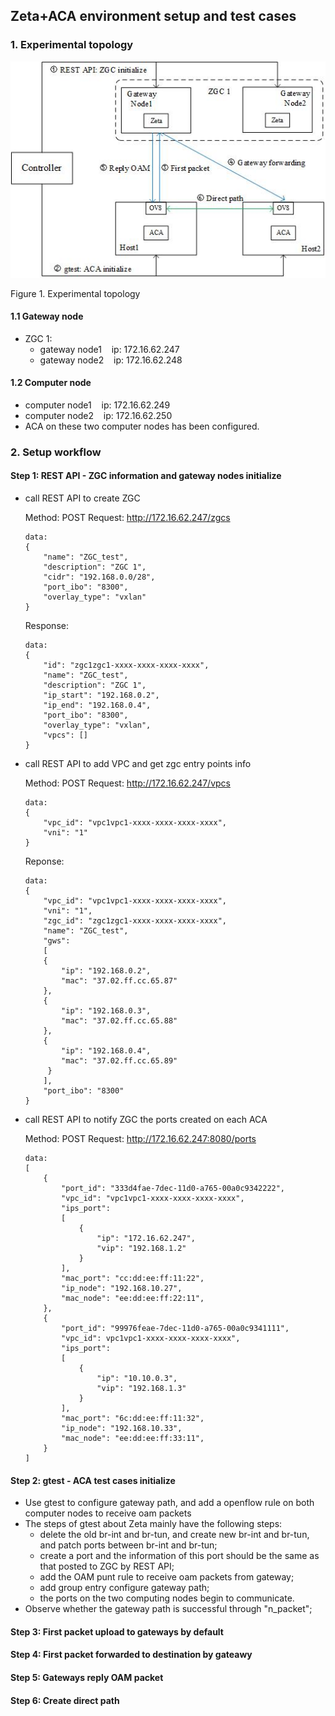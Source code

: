 ## Zeta+ACA environment setup and test cases

### 1. Experimental topology

![](images/Zeta_environment_setup.JPG)

<p>Figure 1. Experimental topology</p>

#### 1.1 Gateway node

-   ZGC 1:
    -   gateway node1 &nbsp;&nbsp; ip: 172.16.62.247
    -   gateway node2 &nbsp;&nbsp; ip: 172.16.62.248

#### 1.2 Computer node

-   computer node1 &nbsp;&nbsp; ip: 172.16.62.249
-   computer node2 &nbsp;&nbsp; ip: 172.16.62.250
-   ACA on these two computer nodes has been configured.


### 2. Setup workflow

#### Step 1: REST API - ZGC information and gateway nodes initialize

-   call REST API to create ZGC 
  
    Method: POST
    Request: http://172.16.62.247/zgcs

        data:
        {
            "name": "ZGC_test",
            "description": "ZGC 1",
            "cidr": "192.168.0.0/28",
            "port_ibo": "8300",
            "overlay_type": "vxlan"
        }

    Response:

        data:
        {
            "id": "zgc1zgc1-xxxx-xxxx-xxxx-xxxx",
            "name": "ZGC_test",
            "description": "ZGC 1",
            "ip_start": "192.168.0.2",
            "ip_end": "192.168.0.4",
            "port_ibo": "8300",
            "overlay_type": "vxlan",
            "vpcs": []
        }

-   call REST API to add VPC and get zgc entry points info

    Method: POST
    Request: http://172.16.62.247/vpcs

        data:
        {
            "vpc_id": "vpc1vpc1-xxxx-xxxx-xxxx-xxxx",
            "vni": "1"
        }

    Reponse:

        data:
        {
            "vpc_id": "vpc1vpc1-xxxx-xxxx-xxxx-xxxx",
            "vni": "1",
            "zgc_id": "zgc1zgc1-xxxx-xxxx-xxxx-xxxx",
            "name": "ZGC_test",
            "gws": 
            [
            {
                "ip": "192.168.0.2",
                "mac": "37.02.ff.cc.65.87"
            },
            {
                "ip": "192.168.0.3",
                "mac": "37.02.ff.cc.65.88"
            },
            {
                "ip": "192.168.0.4",
                "mac": "37.02.ff.cc.65.89"
             }
            ],
            "port_ibo": "8300"
        }

-   call REST API to notify ZGC the ports created on each ACA

    Method: POST
    Request: http://172.16.62.247:8080/ports

        data:
        [
            {
                "port_id": "333d4fae-7dec-11d0-a765-00a0c9342222",
                "vpc_id": "vpc1vpc1-xxxx-xxxx-xxxx-xxxx",
                "ips_port": 
                [
                    {
                        "ip": "172.16.62.247",
                        "vip": "192.168.1.2"
                    }
                ],
                "mac_port": "cc:dd:ee:ff:11:22",
                "ip_node": "192.168.10.27",
                "mac_node": "ee:dd:ee:ff:22:11",
            },
            {
                "port_id": "99976feae-7dec-11d0-a765-00a0c9341111",
                "vpc_id": vpc1vpc1-xxxx-xxxx-xxxx-xxxx",
                "ips_port": 
                [
                    {
                        "ip": "10.10.0.3",
                        "vip": "192.168.1.3"
                    }
                ],
                "mac_port": "6c:dd:ee:ff:11:32",
                "ip_node": "192.168.10.33",
                "mac_node": "ee:dd:ee:ff:33:11",
            }
        ]

#### Step 2: gtest - ACA test cases initialize

-   Use gtest to configure gateway path, and add a openflow rule on both computer nodes to receive oam packets
-   The steps of gtest about Zeta mainly have the following steps:
    -   delete the old br-int and br-tun, and create new br-int and br-tun, and patch ports between br-int and br-tun;
    -   create a port and the information of this port should be the same as that posted to ZGC by REST API;
    -   add the OAM punt rule to receive oam packets from gateway;
    -   add group entry configure gateway path;
    -   the ports on the two computing nodes begin to communicate. 
- Observe whether the gateway path is successful through "n_packet";

#### Step 3: First packet upload to gateways by default

#### Step 4: First packet forwarded to destination by gateawy

#### Step 5: Gateways reply OAM packet

#### Step 6: Create direct path